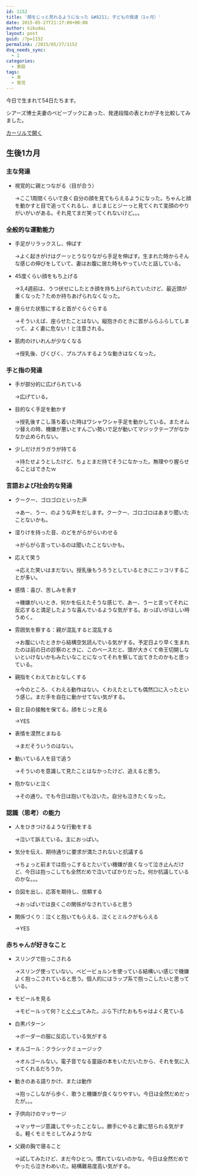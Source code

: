 ```yaml
---
id: 1152
title: '顔をじっと見れるようになった &#8211; 子どもの発達（1ヶ月）'
date: 2015-05-27T21:17:09+00:00
author: kikudai
layout: post
guid: /?p=1152
permalink: /2015/05/27/1152
dsq_needs_sync:
  - 1
categories:
  - 家庭
tags:
  - 本
  - 育児
---
```

今日で生まれて54日たちます。

シアーズ博士夫妻のベビーブックにあった、発達段階の表とわが子を比較してみました。

<a class="calil-widget" href="http://calil.jp/book/4072622893" data-widget-isbn="4072622893" data-widget-appkey="58f03cb403271b112a914da4ea971431" data-widget-width="100%" data-widget-associateid="kikudai-22" data-widget-image="true" data-widget-title="新編 シアーズ博士夫妻のベビーブック" data-widget-author="ウイリアム・シアーズ">カーリルで開く</a>

## 生後1カ月

### 主な発達

  * 視覚的に親とつながる（目が合う）
  
    →ここ1周間くらいで良く自分の顔を見てもらえるようになった。ちゃんと顔を動かすと目で追ってくれるし、まじまじとジーっと見てくれて変顔のやりがいがいがある。それ見てまだ笑ってくれないけど。。。

<!--more-->

### 全般的な運動能力

  * 手足がリラックスし、伸ばす
  
    →よく起きがけはグーッとうなりながら手足を伸ばす。生まれた時からそんな感じの伸びをしていて、妻はお腹に居た時もやっていたと話している。
  * 45度くらい顔をもち上げる
  
    →3,4週前は、うつ伏せにしたとき顔を持ち上げられていたけど、最近頭が重くなった？ためか持ちあげられなくなった。
  * 座らせた状態にすると首がぐらぐらする
  
    →そういえば、座らせたことはない。縦抱きのときに首がふらふらしてしまって、よく妻に危ない！と注意される。
  * 筋肉のけいれんが少なくなる
  
    →授乳後、ぴくぴく、プルプルするような動きはなくなった。

### 手と指の発達

  * 手が部分的に広げられている
  
    →広げている。
  * 目的なく手足を動かす
  
    →授乳後すこし落ち着いた時はワシャワシャ手足を動かしている。またオムツ替えの時、機嫌が悪いとすんごい勢いで足が動いてマジックテープがなかなか止められない。
  * 少しだけガラガラが持てる
  
    →持たせようとしたけど、ちょとまだ持てそうになかった。無理やり握らせることはできたｗ

### 言語および社会的な発達

  * クークー、ゴロゴロといった声
  
    →あー、うー、のような声をだします。クークー、ゴロゴロはあまり聞いたことないかも。
  * 湿りけを持った音、のどをがらがらいわせる
  
    →がらがら言っているのは聞いたことないかも。
  * 応えて笑う
  
    →応えた笑いはまだない。授乳後もうろうとしているときにニッコリすることが多い。
  * 感情：喜び、苦しみを表す
  
    →機嫌がいいとき、何かを伝えたそうな感じで、あー、うーと言ってそれに反応すると満足したような喜んでいるような気がする。おっぱいがほしい時うめく。
  * 雰囲気を察する：親が混乱すると混乱する
  
    →お腹にいたときから結構空気読んでいる気がする。予定日より早く生まれたのは前の日の診察のときに、このペースだと、頭が大きくて帝王切開しないといけないかもみたいなことになってそれを察して出てきたのかもと思っている。
  * 親指をくわえておとなしくする
  
    →今のところ、くわえる動作はない。くわえたとしても偶然口に入ったという感じ。まだ手を自在に動かせてない気がする。
  * 目と目の接触を保てる。顔をじっと見る
  
    →YES
  * 表情を漠然とまねる
  
    →まだそういうのはない。
  * 動いている人を目で追う
  
    →そういのを意識して見たことはなかったけど、追えると思う。
  * 抱かないと泣く
  
    →その通り。でも今日は抱いても泣いた。自分も泣きたくなった。

### 認識（思考）の能力

  * 人をひきつけるような行動をする
  
    →泣いて訴えている。主におっぱい。
  * 気分を伝え、期待通りに要求が満たされないと抗議する
  
    →ちょっと前までは抱っこするとたいてい機嫌が良くなって泣き止んだけど、今日は抱っこしても全然だめで泣いてばかりだった。何か抗議しているのかな。。。
  * 合図を出し、応答を期待し、信頼する
  
    →おっぱいでは良くこの関係がなされていると思う
  * 関係づくり：泣くと抱いてもらえる、泣くとミルクがもらえる
  
    →YES

### 赤ちゃんが好きなこと

  * スリングで抱っこされる
  
    →スリング使っていない。ベビービョルンを使っている結構いい感じで機嫌よく抱っこされていると思う。個人的にはラップ系で抱っこしたいと思っている。
  * モビールを見る
  
    →モビールって何？と<a href="https://www.google.co.jp/search?q=%E3%83%A2%E3%83%93%E3%83%BC%E3%83%AB&es_sm=93&tbm=isch&tbo=u&source=univ&sa=X&ei=0rRlVfPQBpPU8gXKrIPoAg&ved=0CCoQsAQ&biw=1298&bih=707" target="_blank">ぐぐっ</a>てみた。ぶら下げたおもちゃはよく見ている
  * 白黒パターン
  
    →ボーダーの服に反応している気がする
  * オルゴール：クラシックミュージック
  
    →オルゴールない。電子音でなる童謡の本をいただいたから、それを気に入ってくれるだろうか。
  * 動きのある語りかけ、または動作
  
    →抱っこしながら歩く、歌うと機嫌が良くなりやすい。今日は全然だめだったが。。。
  * 子供向けのマッサージ
  
    →マッサージ意識してやったことなし。勝手にやると妻に怒られる気がする。軽くモミモミしてみようかな
  * 父親の胸で寝ること
  
    →試してみたけど、まだ今ひとつ。慣れていないのかな。今日は全然だめでやったら泣きわめいた。結構難易度高い気がする。